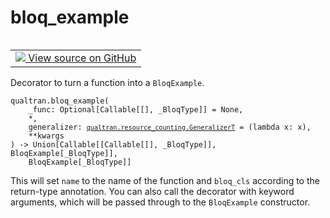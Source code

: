 # bloq_example


<table class="tfo-notebook-buttons tfo-api nocontent" align="left">
<td>
  <a target="_blank" href="https://github.com/quantumlib/Qualtran/blob/main/qualtran/_infra/bloq_example.py#L92-L118">
    <img src="https://www.tensorflow.org/images/GitHub-Mark-32px.png" />
    View source on GitHub
  </a>
</td>
</table>



Decorator to turn a function into a `BloqExample`.


<pre class="devsite-click-to-copy prettyprint lang-py tfo-signature-link">
<code>qualtran.bloq_example(
    _func: Optional[Callable[[], _BloqType]] = None,
    *,
    generalizer: <a href="../qualtran/resource_counting/GeneralizerT.html"><code>qualtran.resource_counting.GeneralizerT</code></a> = (lambda x: x),
    **kwargs
) -> Union[Callable[[Callable[[], _BloqType]], BloqExample[_BloqType]],
    BloqExample[_BloqType]]
</code></pre>



<!-- Placeholder for "Used in" -->

This will set `name` to the name of the function and `bloq_cls` according to the return-type
annotation. You can also call the decorator with keyword arguments, which will be passed
through to the `BloqExample` constructor.